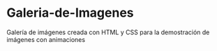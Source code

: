 # Galeria-de-Imagenes
Galería de imágenes creada con HTML y CSS para la demostración de imágenes con animaciones 
